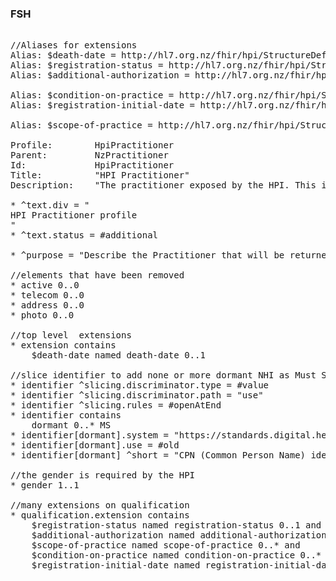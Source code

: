 <!-- StructureDefinition-HpiPractitioner-notes.md {% comment %}
*****************************************************************************************
*                            WARNING: DO NOT EDIT THIS FILE                             *
*                                                                                       *
* This file is generated by SUSHI. Any edits you make to this file will be overwritten. *
*                                                                                       *
* To change the contents of this file, edit the original source file at:                *
* ig-data/input/pagecontent/StructureDefinition-HpiPractitioner-notes.md                *
*****************************************************************************************
{% endcomment %} -->

### FSH
<pre>

//Aliases for extensions
Alias: $death-date = http://hl7.org.nz/fhir/hpi/StructureDefinition/death-date
Alias: $registration-status = http://hl7.org.nz/fhir/hpi/StructureDefinition/registration-status
Alias: $additional-authorization = http://hl7.org.nz/fhir/hpi/StructureDefinition/additional-authorization

Alias: $condition-on-practice = http://hl7.org.nz/fhir/hpi/StructureDefinition/condition-on-practice
Alias: $registration-initial-date = http://hl7.org.nz/fhir/hpi/StructureDefinition/registration-initial-date

Alias: $scope-of-practice = http://hl7.org.nz/fhir/hpi/StructureDefinition/scope-of-practice

Profile:        HpiPractitioner
Parent:         NzPractitioner
Id:             HpiPractitioner
Title:          "HPI Practitioner"
Description:    "The practitioner exposed by the HPI. This is the person who delivers care - regardless of qualification."

* ^text.div = "<div xmlns='http://www.w3.org/1999/xhtml'>HPI Practitioner profile</div>"
* ^text.status = #additional

* ^purpose = "Describe the Practitioner that will be returned by the HPI"

//elements that have been removed
* active 0..0
* telecom 0..0
* address 0..0
* photo 0..0

//top level  extensions
* extension contains 
    $death-date named death-date 0..1 

//slice identifier to add none or more dormant NHI as Must Support
* identifier ^slicing.discriminator.type = #value
* identifier ^slicing.discriminator.path = "use"
* identifier ^slicing.rules = #openAtEnd
* identifier contains 
    dormant 0..* MS
* identifier[dormant].system = "https://standards.digital.health.nz/id/hpi-person"
* identifier[dormant].use = #old
* identifier[dormant] ^short = "CPN (Common Person Name) identifiers that have been deprecated for this Person"

//the gender is required by the HPI
* gender 1..1

//many extensions on qualification
* qualification.extension contains
    $registration-status named registration-status 0..1 and
    $additional-authorization named additional-authorization 0..* and
    $scope-of-practice named scope-of-practice 0..* and
    $condition-on-practice named condition-on-practice 0..* and
    $registration-initial-date named registration-initial-date 0..1



</pre>